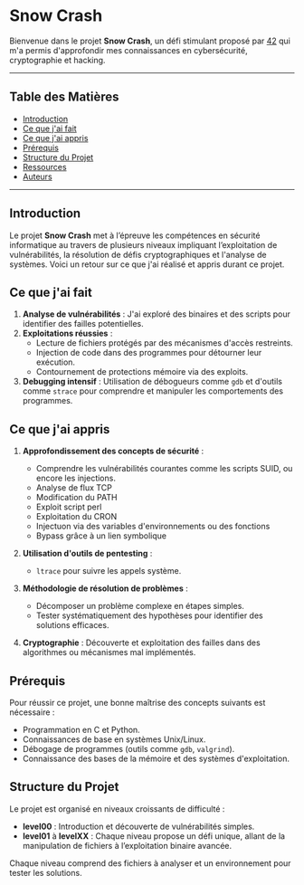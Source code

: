# Snow Crash

Bienvenue dans le projet **Snow Crash**, un défi stimulant proposé par [42](https://www.42.fr/) qui m'a permis d'approfondir mes connaissances en cybersécurité, cryptographie et hacking.

---

## Table des Matières

- [Introduction](#introduction)
- [Ce que j'ai fait](#ce-que-jai-fait)
- [Ce que j'ai appris](#ce-que-jai-appris)
- [Prérequis](#prérequis)
- [Structure du Projet](#structure-du-projet)
- [Ressources](#ressources)
- [Auteurs](#auteurs)

---

## Introduction

Le projet **Snow Crash** met à l’épreuve les compétences en sécurité informatique au travers de plusieurs niveaux impliquant l’exploitation de vulnérabilités, la résolution de défis cryptographiques et l'analyse de systèmes. Voici un retour sur ce que j'ai réalisé et appris durant ce projet.

## Ce que j'ai fait

1. **Analyse de vulnérabilités** : J'ai exploré des binaires et des scripts pour identifier des failles potentielles.
2. **Exploitations réussies** :
   - Lecture de fichiers protégés par des mécanismes d'accès restreints.
   - Injection de code dans des programmes pour détourner leur exécution.
   - Contournement de protections mémoire via des exploits.
3. **Debugging intensif** : Utilisation de débogueurs comme `gdb` et d'outils comme `strace` pour comprendre et manipuler les comportements des programmes.

## Ce que j'ai appris

1. **Approfondissement des concepts de sécurité** :
   - Comprendre les vulnérabilités courantes comme les scripts SUID, ou encore les injections.
   - Analyse de flux TCP
   - Modification du PATH
   - Exploit script perl
   - Exploitation du CRON
   - Injectuon via des variables d'environnements ou des fonctions
   - Bypass grâce à un lien symbolique

2. **Utilisation d'outils de pentesting** :
   - `ltrace` pour suivre les appels système.


3. **Méthodologie de résolution de problèmes** :
   - Décomposer un problème complexe en étapes simples.
   - Tester systématiquement des hypothèses pour identifier des solutions efficaces.

4. **Cryptographie** : Découverte et exploitation des failles dans des algorithmes ou mécanismes mal implémentés.

## Prérequis

Pour réussir ce projet, une bonne maîtrise des concepts suivants est nécessaire :

- Programmation en C et Python.
- Connaissances de base en systèmes Unix/Linux.
- Débogage de programmes (outils comme `gdb`, `valgrind`).
- Connaissance des bases de la mémoire et des systèmes d'exploitation.

## Structure du Projet

Le projet est organisé en niveaux croissants de difficulté :

- **level00** : Introduction et découverte de vulnérabilités simples.
- **level01** à **levelXX** : Chaque niveau propose un défi unique, allant de la manipulation de fichiers à l’exploitation binaire avancée.

Chaque niveau comprend des fichiers à analyser et un environnement pour tester les solutions.
